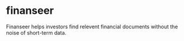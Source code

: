 # finanseer

Finanseer helps investors find relevent financial documents without the noise of short-term data.
